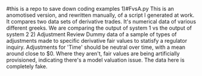 #this is a repo to save down coding examples
1)#FvsA.py 
This is an anomotised version, and rewritten manually, of a script I generated at work. It compares two data sets of derivative trades. It's numerical data of various different greeks. We are comparing the output of system 1 vs the output of system 2
2) Adjustment Review
Dummy data of a sample of types of adjustments made to specific derivative fair values to statisfy a regulator inquiry. Adjustments for 'Time' should be neutral over time, with a mean around close to $0. Where they aren't, fair values are being artificially provisioned, indicating there's a model valuation issue. The data here is completely fake.
